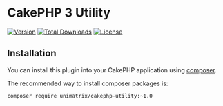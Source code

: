 # CakePHP 3 Utility

[![Version](https://img.shields.io/packagist/v/unimatrix/cakephp-utility.svg?style=flat-square)](https://packagist.org/packages/unimatrix/cakephp-utility)
[![Total Downloads](https://img.shields.io/packagist/dt/unimatrix/cakephp-utility.svg?style=flat-square)](https://packagist.org/packages/unimatrix/cakephp-utility/stats)
[![License](https://img.shields.io/packagist/l/unimatrix/cakephp-utility.svg?style=flat-square)](LICENSE.txt)

## Installation

You can install this plugin into your CakePHP application using [composer](http://getcomposer.org).

The recommended way to install composer packages is:

```
composer require unimatrix/cakephp-utility:~1.0
```
